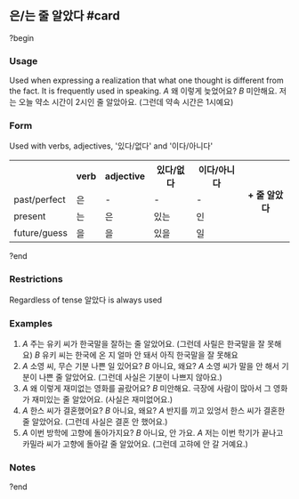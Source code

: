 ## 은/는 줄 알았다 #card
?begin
### Usage
Used when expressing a realization that what one thought is different from the fact. It is frequently used in speaking.
*A* 왜 이렇게 늦었어요?
*B* 미안해요. 저는 오늘 약소 시간이 2시인 줄 알았아요. (그런데 약속 시간은 1시예요)
### Form
Used with verbs,  adjectives, '있다/없다' and '이다/아니다'
<table>
	<tr>
		<th></th>
		<th>verb</th>
		<th>adjective</th>
		<th>있다/없다</th>
		<th>이다/아니다</th>
		<th rowspan="4">+ 줄 알았다</th>
	</tr>
	<tr>
		<td>past/perfect</td>
		<td>은</td>
		<td>-</td>
		<td>-</td>
		<td>-</td>
	</tr>
	<tr>
		<td>present</td>
		<td>는</td>
		<td>은</td>
		<td>있는</td>
		<td>인</td>
	</tr>
	<tr>
		<td>future/guess</td>
		<td>을</td>
		<td>을</td>
		<td>있을</td>
		<td>일</td>
	</tr>
</table>
?end


### Restrictions
Regardless of tense 알았다 is always used
### Examples
1. *A* 주는 유키 씨가 한국말을 잘하는 줄 알았어요. (그런데 사릴은 한국말을 잘 못해요)
   *B* 유키 씨는 한국에 온 지 얼마 안 돼서 아직 한국말을 잘 못해요
2. *A* 소영 씨, 무슨 기분 나쁜 일 있어요?
   *B* 아니요, 왜요?
   *A* 소영 씨가 말을 안 해서 기분이 나쁜 줄 알았어요. (그런데 사실은 기분이 나쁘지 않아요.)
3. *A* 왜 이렇게 재미없는 영화를 골랐어요?
   *B* 미안해요. 극장에 사람이 많아서 그 영화가 재미있는 줄 알았어요. (사실은 재미없어요.)
4. *A* 한스 씨가 결혼했어요?
   *B* 아니요, 왜요?
   *A* 반지를 끼고 있엉서 한스 씨가 결혼한 줄 알았어요. (그런데 사실은 결혼 안 했어요.)
5. *A* 이번 방학에 고향에 돌아가지요?
   *B* 아니요, 안 가요.
   *A* 저는 이번 학기가 끝나고 카밀라 씨가 고향에 돌아갈 줄 알았어요. (그런데 고햐에 안 갈 거예요.)
### Notes
?end

